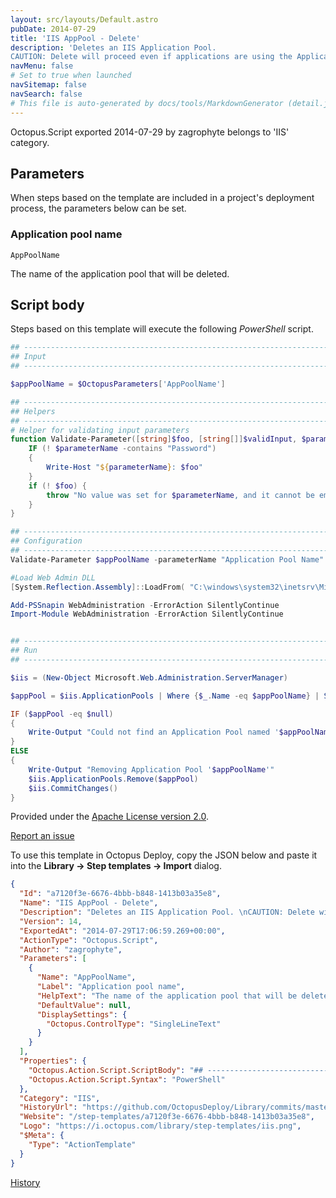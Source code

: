 ```yaml
---
layout: src/layouts/Default.astro
pubDate: 2014-07-29
title: 'IIS AppPool - Delete'
description: 'Deletes an IIS Application Pool. 
CAUTION: Delete will proceed even if applications are using the Application Pool.'
navMenu: false
# Set to true when launched
navSitemap: false
navSearch: false
# This file is auto-generated by docs/tools/MarkdownGenerator (detail.js)
---
```


Octopus.Script exported 2014-07-29 by zagrophyte belongs to 'IIS' category.

## Parameters

When steps based on the template are included in a project's deployment process, the parameters below can be set.


<div class="param">

### Application pool name

`AppPoolName`

The name of the application pool that will be deleted.

</div>
        

## Script body

Steps based on this template will execute the following *PowerShell* script.

```powershell
## --------------------------------------------------------------------------------------
## Input
## --------------------------------------------------------------------------------------

$appPoolName = $OctopusParameters['AppPoolName']

## --------------------------------------------------------------------------------------
## Helpers
## --------------------------------------------------------------------------------------
# Helper for validating input parameters
function Validate-Parameter([string]$foo, [string[]]$validInput, $parameterName) {
    IF (! $parameterName -contains "Password") 
    { 
        Write-Host "${parameterName}: $foo" 
    }
    if (! $foo) {
        throw "No value was set for $parameterName, and it cannot be empty"
    }
}

## --------------------------------------------------------------------------------------
## Configuration
## --------------------------------------------------------------------------------------
Validate-Parameter $appPoolName -parameterName "Application Pool Name"

#Load Web Admin DLL
[System.Reflection.Assembly]::LoadFrom( "C:\windows\system32\inetsrv\Microsoft.Web.Administration.dll" )

Add-PSSnapin WebAdministration -ErrorAction SilentlyContinue
Import-Module WebAdministration -ErrorAction SilentlyContinue


## --------------------------------------------------------------------------------------
## Run
## --------------------------------------------------------------------------------------

$iis = (New-Object Microsoft.Web.Administration.ServerManager)

$appPool = $iis.ApplicationPools | Where {$_.Name -eq $appPoolName} | Select-Object -First 1

IF ($appPool -eq $null)
{
    Write-Output "Could not find an Application Pool named '$appPoolName'"
}
ELSE
{
    Write-Output "Removing Application Pool '$appPoolName'"
    $iis.ApplicationPools.Remove($appPool)
    $iis.CommitChanges()
}


```

Provided under the [Apache License version 2.0](https://github.com/OctopusDeploy/Library/blob/master/LICENSE.txt).

[Report an issue](https://github.com/OctopusDeploy/Library/issues/new?assignees=&labels=&projects=&template=bug-report.yml&title=Issue%20with%20IIS%20AppPool%20-%20Delete&step-template=IIS%20AppPool%20-%20Delete)

<div class="get-json">

To use this template in Octopus Deploy, copy the JSON below and paste it into the **Library → Step templates → Import** dialog.

```json
{
  "Id": "a7120f3e-6676-4bbb-b848-1413b03a35e8",
  "Name": "IIS AppPool - Delete",
  "Description": "Deletes an IIS Application Pool. \nCAUTION: Delete will proceed even if applications are using the Application Pool.",
  "Version": 14,
  "ExportedAt": "2014-07-29T17:06:59.269+00:00",
  "ActionType": "Octopus.Script",
  "Author": "zagrophyte",
  "Parameters": [
    {
      "Name": "AppPoolName",
      "Label": "Application pool name",
      "HelpText": "The name of the application pool that will be deleted.",
      "DefaultValue": null,
      "DisplaySettings": {
        "Octopus.ControlType": "SingleLineText"
      }
    }
  ],
  "Properties": {
    "Octopus.Action.Script.ScriptBody": "## --------------------------------------------------------------------------------------\n## Input\n## --------------------------------------------------------------------------------------\n\n$appPoolName = $OctopusParameters['AppPoolName']\n\n## --------------------------------------------------------------------------------------\n## Helpers\n## --------------------------------------------------------------------------------------\n# Helper for validating input parameters\nfunction Validate-Parameter([string]$foo, [string[]]$validInput, $parameterName) {\n    IF (! $parameterName -contains \"Password\") \n    { \n        Write-Host \"${parameterName}: $foo\" \n    }\n    if (! $foo) {\n        throw \"No value was set for $parameterName, and it cannot be empty\"\n    }\n}\n\n## --------------------------------------------------------------------------------------\n## Configuration\n## --------------------------------------------------------------------------------------\nValidate-Parameter $appPoolName -parameterName \"Application Pool Name\"\n\n#Load Web Admin DLL\n[System.Reflection.Assembly]::LoadFrom( \"C:\\windows\\system32\\inetsrv\\Microsoft.Web.Administration.dll\" )\n\nAdd-PSSnapin WebAdministration -ErrorAction SilentlyContinue\nImport-Module WebAdministration -ErrorAction SilentlyContinue\n\n\n## --------------------------------------------------------------------------------------\n## Run\n## --------------------------------------------------------------------------------------\n\n$iis = (New-Object Microsoft.Web.Administration.ServerManager)\n\n$appPool = $iis.ApplicationPools | Where {$_.Name -eq $appPoolName} | Select-Object -First 1\n\nIF ($appPool -eq $null)\n{\n    Write-Output \"Could not find an Application Pool named '$appPoolName'\"\n}\nELSE\n{\n    Write-Output \"Removing Application Pool '$appPoolName'\"\n    $iis.ApplicationPools.Remove($appPool)\n    $iis.CommitChanges()\n}\n\n",
    "Octopus.Action.Script.Syntax": "PowerShell"
  },
  "Category": "IIS",
  "HistoryUrl": "https://github.com/OctopusDeploy/Library/commits/master/step-templates//opt/buildagent/work/75443764cd38076d/step-templates/iis-apppool-delete.json",
  "Website": "/step-templates/a7120f3e-6676-4bbb-b848-1413b03a35e8",
  "Logo": "https://i.octopus.com/library/step-templates/iis.png",
  "$Meta": {
    "Type": "ActionTemplate"
  }
}
```

[History](https://github.com/OctopusDeploy/Library/commits/master/step-templates/https://github.com/OctopusDeploy/Library/commits/master/step-templates//opt/buildagent/work/75443764cd38076d/step-templates/iis-apppool-delete.json)

</div>
